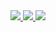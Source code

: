 <a href="https://www.linkedin.com/in/vodinhquoc/">
    <img src="https://img.shields.io/badge/-Linkedin-blue?style=flat-square&logo=linkedin">
</a>
<a href="mailto:quocvo744266@gmail.com">
    <img src="https://img.shields.io/badge/-Email-red?style=flat-square&logo=gmail&logoColor=white">
</a>
<a href="https://drive.google.com/file/d/1XwNGNalCLTwx_pf4uxoGKRLgSiW3RzXc/view?usp=share_link">
    <img src="https://img.shields.io/badge/PDF-CV-red?style=flat-square&logo=adobe">
</a>  
